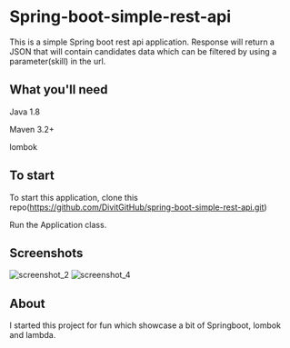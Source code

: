 # Spring-boot-simple-rest-api
This is a simple Spring boot rest api application. Response will return a JSON that will contain candidates data which can be filtered by using a parameter(skill) in the url.

## What you'll need
Java 1.8

Maven 3.2+

lombok

## To start
To start this application, clone this repo(https://github.com/DivitGitHub/spring-boot-simple-rest-api.git)

Run the Application class.

## Screenshots

![screenshot_2](https://user-images.githubusercontent.com/26686429/49812656-d14bed00-fd5d-11e8-9922-78df0eecc230.png)
![screenshot_4](https://user-images.githubusercontent.com/26686429/49812661-d5780a80-fd5d-11e8-92a0-a6d6392c9ec5.png)

## About
I started this project for fun which showcase a bit of Springboot, lombok and lambda.
